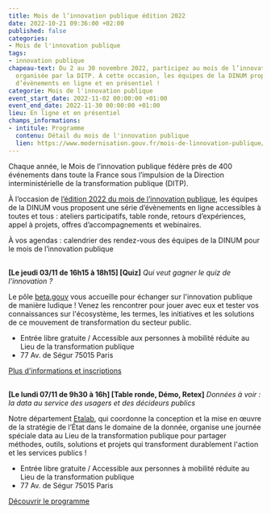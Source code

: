 ```yaml
---
title: Mois de l’innovation publique édition 2022
date: 2022-10-21 09:36:00 +02:00
published: false
categories:
- Mois de l'innovation publique
tags:
- innovation publique
chapeau-text: Du 2 au 30 novembre 2022, participez au mois de l’innovation publique
  organisée par la DITP. À cette occasion, les équipes de la DINUM proposent une série
  d’évènements en ligne et en présentiel !
categorie: Mois de l'innovation publique
event_start_date: 2022-11-02 00:00:00 +01:00
event_end_date: 2022-11-30 00:00:00 +01:00
lieu: En ligne et en présentiel
champs_informations:
- intitule: Programme
  contenu: Détail du mois de l'innovation publique
  lien: https://www.modernisation.gouv.fr/mois-de-linnovation-publique/programme
---
```


Chaque année, le Mois de l’innovation publique fédère près de 400 événements dans toute la France sous l’impulsion de la Direction interministérielle de la transformation publique (DITP).

À l’occasion de [l’édition 2022 du mois de l’innovation publique](https://www.modernisation.gouv.fr/mois-de-linnovation-publique), les équipes de la DINUM vous proposent une série d’évènements en ligne accessibles à toutes et tous : ateliers participatifs, table ronde, retours d’expériences, appel à projets, offres d’accompagnements et webinaires.

<p style="margin-bottom: 30px">À vos agendas : calendrier des rendez-vous des équipes de la DINUM pour le mois de l’innovation publique</p>

<p style="margin-top: 30px"><b>[Le jeudi 03/11 de 16h15 à 18h15] [Quiz]</b> <i>Qui veut gagner le quiz de l'innovation ?</i></p>

Le pôle [beta.gouv](https://beta.gouv.fr/) vous accueille pour échanger sur l'innovation publique de manière ludique ! Venez les rencontrer pour jouer avec eux et tester vos connaissances sur l'écosystème, les termes, les initiatives et les solutions de ce mouvement de transformation du secteur public.

* Entrée libre gratuite / Accessible aux personnes à mobilité réduite au Lieu de la transformation publique 
* 77 Av. de Ségur 75015 Paris 

<div class="lien-important"><p><a href="https://www.eventbrite.fr/e/billets-meetup-betagouvfr-4-quiz-geant-sur-linnovation-publique-449408933217">Plus d'informations et inscriptions</a></p></div>

<p style="margin-top: 30px"><b>[Le lundi 07/11 de 9h30 à 16h] [Table ronde, Démo, Retex]</b> <i>Données à voir : la data au service des usagers et des décideurs publics</i></p>

Notre département [Etalab](https://www.etalab.gouv.fr/), qui coordonne la conception et la mise en œuvre de la stratégie de l’État dans le domaine de la donnée, organise une journée spéciale data au Lieu de la transformation publique pour partager méthodes, outils, solutions et projets qui transforment durablement l'action et les services publics !

* Entrée libre gratuite / Accessible aux personnes à mobilité réduite au Lieu de la transformation publique 
* 77 Av. de Ségur 75015 Paris 

<div class="lien-important"><p><a href="https://bo-modernisation2021.bercy.actimage.net/mois-de-linnovation-publique/la-data-au-service-des-usagers-et-des-decideurs-publics">Découvrir le programme</a></p></div>